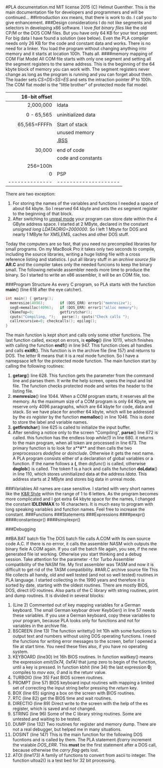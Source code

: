 #PLA documentation.md 
MIT license 2015 (C) Helmut Guenther. 
This is the main documentation file for developers and programmers and will be continued...
##Introduction
xxx means, that there is work to do. I call you to give enhancement.
###Design considerations
I do not like segments and selectors in developing x86 software. I love *flat binary files* like the old CP/M or the DOS COM files. But you have only 64 KB for your text segment. For big data I have found a solution (see below). Even the PLA compiler needs only 26 KB for the code and constant data and works. There is no need for a linker. You load the program without changing anything into memory and it starts at location 100h. Thats all.
####memory mapping of COM Flat Model
All COM file starts with only one segment and setting all the segment registers to the same address. This is the beginning of the 64 kbyte block of memory you can work with. The segment registers never change as long as the program is running and you can forget about them. The loader sets *CS=DS=SS=ES* and sets the intraction pointer *IP* to 100h. The COM flat model is the "little brother" of protected mode flat model. 

 16-bit offset|                    |
-------------:|--------------------|
2,000,000     | ldata              | GS segment register, declared in *LDATAORIG*
              |                    |
 0 - 65,565   | uninitialized data | ES segment register
              |                    |
65,565=FFFFh  | Start of stack     | SP stack pointer
              | unused memory      |
              | [.BSS](http://en.wikipedia.org/wiki/.bss)       | globally uninitialized data
              |                    |
 30,000       | end of code        | start of bss sectionn, declared in *ORGDATAORIG=30000*             
              | code and constants |
 256=100h     |                    | IP: program starts here
 0            | PSP                | CS:, DS:, SS:
--------------|--------------------|

There are two exception: 

1. For storing the names of the variables and functions I needed a space of about 64 kbyte. So I reserved 64 kbyte and sets the *es* segment register to the beginning of that block. 
2. After switching to [unreal mode](http://en.wikipedia.org/wiki/Unreal_mode) your program can store date within the 4 GByte address space. I started at 2 MByte, declared in the constant *unsigned long LDATAORIG=2000000*. So I left 1 Mbyte for DOS and nearly 1 MByte for XMS,EMS, caches and other DOS stuff.

Today the computers are so fast, that you need no precompiled libraries for small programs. On my MacBook Pro it takes only two seconds to compile, including the source libraries, writing a huge listing file with a cross reference listing and statistics. I put all library stuff in an *archive source file* **AR.C** and the compiler takes only the needed funcions to keep the binary small. The following netwide assembler needs more time to produce the binary. So I started to write an x86 assembler, it will be an COM file, too.

###Program Structure
As every C program, so PLA starts with the function **main**() (line 618 after the eye catcher). 
```C
int main() { getarg();
  memresize(4096);       if (DOS_ERR) error1("memresize");
  segE=memalloc(4096);   if (DOS_ERR) error1("alloc memory");
  CNameTop=0;            getfirstchar();
  cputs("Compiling, ");   parse(); cputs("Check calls ");
  callrecursive=0; checkcalls(); epilog();
}
```
The main function is kept short and calls only some other functions. The last function called, except on errors,  is  **epilog**() (line 1011), which finishes with calling the function **end1**() in line 947. This function cloes all handles and calls **exitR**(). This function is in the archive file (line 157) and returns to DOS. The letter R means that it is a real mode function. So I have a namepsace left for the protected mode function.
The main function start by calling the following routines:

1. **getarg**() line 628. This function gets the parameter from the command line and parses them. It write the help screen, opens the input and list file. The function checks protected mode and writes the header to the listing file.
2. **memresize**() line 1044. When a COM program starts, it reserves all the memory. As the maximum size of a COM program is only 64 Kbyte, we reserve only 4096 paragraphs, which are 64 kbyte for code, data and stack. So we have place for another 64 kbyte, which will be addressed by the *es register* by the function **memalloc**() in line 1046. This is done to store the label and variable names. 
3. **getfirstchar**() line 625 is called to initialize the input buffer.
4. After sending a notice only to the screen "Compiling", **parse**() line 672 is called. this function has the endless loop *while(1)* in line 680. it returns to the main program, when all token are processed in line 673. The primary function is to look for a**#** and then calls the two preprocessors *dodefine* or *doinclude*. Otherwise it gets the next name. A PLA program consists either of a declaration of global variables or a function. If the name follows a **(**, then *dofunc*() is called, otherwise **doglob**() is called. The token **!** is a hack and calls the function **doLdata**() in line 110, which stores uninitialized data at the address *ldata*. This address starts at 2 MByte and stores big data in unreal mode.

###Variables
All names are case sensitive. I started with very short names like the [K&R Style](http://en.wikipedia.org/wiki/C_(programming_language)#K.26R_C) within the range of 1 to 6 letters. As the program becomes more complicated and I got extra 64 kbyte space for the names, I changed the constant **IDLENMAX** to 16 characters. It is much easy to program with long speaking variables and function names. Feel free to increase the constant.
###Functions
###Statements
###Expressions
####pexpr()
####constantexpr()
####simplexpr()

###Debugging

##BA.BAT batch file
The DOS batch file calls A.COM with its own source code A.C. If there is no errror, it calls the assembler NASM wich outputs the binary fiele A.COM again. If you call the batch file again, you see, if the new generated file ist working. Otherwise you start thinking and a debug session. Take attention for the parameter -t for Turbo Assembler compatibility of the NASM file. My first assembler was TASM and now it is difficult to get rid of the TASM compatibility.
##AR.C archive source file
This file collects all handy, old and well tested (and not so well tested) routines in PLA language. I started collecting in the 1990 years and therefore it is sorted by date, starting with the oldest routines. There are mostly BIOS, DOS, direct I/O routines. Also parts of the C library with string routines, print and dump routines. It is divided in several blocks:

1. (Line 2) Commented out of key mapping variables for a German keyboard. The small German keyboar driver KeybGer() in line 57 needs these variables. If you use a German keyboard, copy these variables to your program, because PLA looks only for functions and not for variables in the archive file.
2. BSCREEN (line 13) The function writetty() Int 10h with some functions to output text and numbers without using DOS operating functions. I need the functions for writing error messages to the screen, befor I opened a file at start time. You need these files also, if you have no operating system.
3. KEYBOARD (line30) Int 16h BIOS routines. In function waitkey() means the expression *emit(0x74, 0xFA)* that jump zero to begin of the function, until a key is pressed. In function kbhit (line 34) the last expression **0;**  compiles to *mov eax, 0* and is the retunr value.
4. TURBOIO (line 35) Fast BIOS screen routines.
5. PROMPT (line 57) BIOS keyboard input routines with mapping a limited set of correcting the input string befor pressing the *return* key. 
6. BOX (line 65) signing a box on the screen with BIOS routines.
7. RTC (line 82) get the BIOS time and wait routines.
8. DIRECTIO (line 89) Direct write to the screen with the help of the es register, which is saved and *not* changed.
9. STRING (line 96) Some of the C library string routines. Some are untested and waiting to be tested.
10. DUMP (line 132) Two routines for register and memory dump. There are not a real debugger, but helped me in many situations.
11. DOSINT (line 147) This is the main function for the following DOS fucntions and is called by them. The PLA statement *ifcarry* increment the vraiable *DOS_ERR*. This **must** be the first statement after a DOS call, because otherwise the *carry flag* gets lost.
12. ATOI (line173) A family of functions to convert from ascii to integer. The function ultoa2() is a test bed for 32 bit processing.

